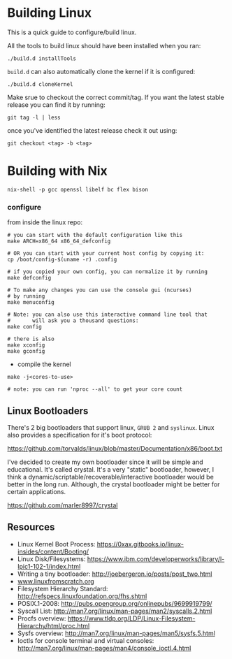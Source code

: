 
# Building Linux

This is a quick guide to configure/build linux.

All the tools to build linux should have been installed when you ran:
```
./build.d installTools
```

`build.d` can also automatically clone the kernel if it is configured:
```
./build.d cloneKernel
```

Make srue to checkout the correct commit/tag.  If you want the latest stable release you can find it by running:
```
git tag -l | less
```
once you've identified the latest release check it out using:
```
git checkout <tag> -b <tag>
```

# Building with Nix

```
nix-shell -p gcc openssl libelf bc flex bison
```

### configure

from inside the linux repo:
```
# you can start with the default configuration like this
make ARCH=x86_64 x86_64_defconfig

# OR you can start with your current host config by copying it:
cp /boot/config-$(uname -r) .config

# if you copied your own config, you can normalize it by running
make defconfig

# To make any changes you can use the console gui (ncurses)
# by running
make menuconfig

# Note: you can also use this interactive command line tool that
#       will ask you a thousand questions:
make config

# there is also
make xconfig
make gconfig
```
* compile the kernel
```
make -j<cores-to-use>

# note: you can run 'nproc --all' to get your core count
```

Linux Bootloaders
--------------------------------------------------------------------------------
There's 2 big bootloaders that support linux, `GRUB 2` and `syslinux`.  Linux
also provides a specification for it's boot protocol:

https://github.com/torvalds/linux/blob/master/Documentation/x86/boot.txt

I've decided to create my own bootloader since it will be simple and
educational.  It's called crystal.  It's a very "static" bootloader, however,
I think a dynamic/scriptable/recoverable/interactive bootloader would be
better in the long run.  Although, the crystal bootloader might be better
for certain applications.

https://github.com/marler8997/crystal

Resources
--------------------------------------------------------------------------------
* Linux Kernel Boot Process: https://0xax.gitbooks.io/linux-insides/content/Booting/
* Linux Disk/Filesystems: https://www.ibm.com/developerworks/library/l-lpic1-102-1/index.html
* Writing a tiny bootloader: http://joebergeron.io/posts/post_two.html
* www.linuxfromscratch.org
* Filesystem Hierarchy Standard: http://refspecs.linuxfoundation.org/fhs.shtml
* POSIX.1-2008: http://pubs.opengroup.org/onlinepubs/9699919799/
* Syscall List: http://man7.org/linux/man-pages/man2/syscalls.2.html
* Procfs overview: https://www.tldp.org/LDP/Linux-Filesystem-Hierarchy/html/proc.html
* Sysfs overview: http://man7.org/linux/man-pages/man5/sysfs.5.html
* Ioctls for console terminal and virtual consoles: http://man7.org/linux/man-pages/man4/console_ioctl.4.html